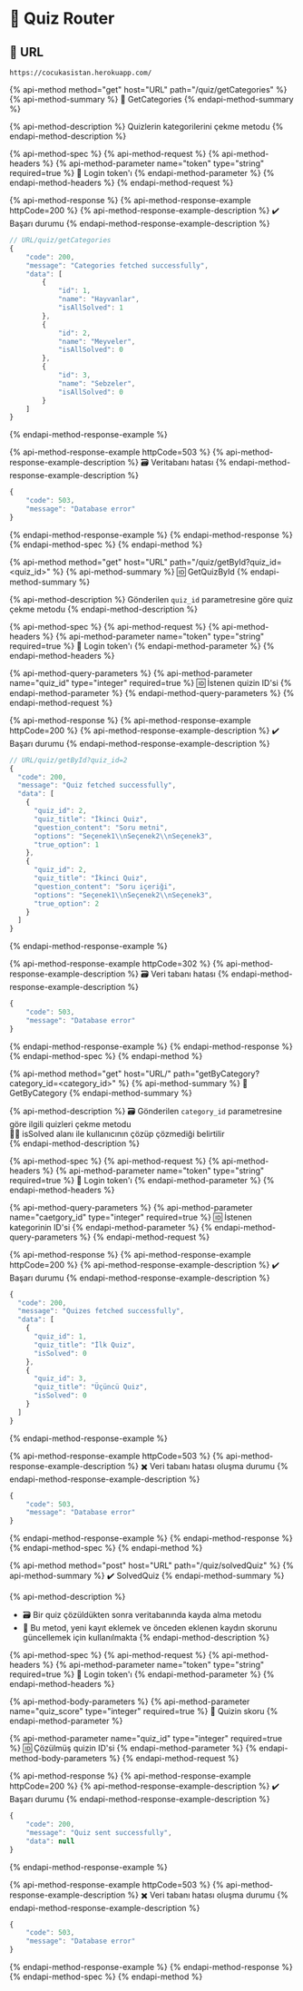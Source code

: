 # 📃 Quiz Router

## 🔗 URL

```text
https://cocukasistan.herokuapp.com/
```

{% api-method method="get" host="URL" path="/quiz/getCategories" %}
{% api-method-summary %}
🎨 GetCategories
{% endapi-method-summary %}

{% api-method-description %}
Quizlerin kategorilerini çekme metodu
{% endapi-method-description %}

{% api-method-spec %}
{% api-method-request %}
{% api-method-headers %}
{% api-method-parameter name="token" type="string" required=true %}
🔏 Login token'ı
{% endapi-method-parameter %}
{% endapi-method-headers %}
{% endapi-method-request %}

{% api-method-response %}
{% api-method-response-example httpCode=200 %}
{% api-method-response-example-description %}
✔️ Başarı durumu
{% endapi-method-response-example-description %}

```javascript
// URL/quiz/getCategories
{
    "code": 200,
    "message": "Categories fetched successfully",
    "data": [
        {
            "id": 1,
            "name": "Hayvanlar",
            "isAllSolved": 1
        },
        {
            "id": 2,
            "name": "Meyveler",
            "isAllSolved": 0
        },
        {
            "id": 3,
            "name": "Sebzeler",
            "isAllSolved": 0
        }
    ]
}
```
{% endapi-method-response-example %}

{% api-method-response-example httpCode=503 %}
{% api-method-response-example-description %}
🗃️ Veritabanı hatası 
{% endapi-method-response-example-description %}

```javascript
{
    "code": 503,
    "message": "Database error"
}
```
{% endapi-method-response-example %}
{% endapi-method-response %}
{% endapi-method-spec %}
{% endapi-method %}

{% api-method method="get" host="URL" path="/quiz/getById?quiz\_id=<quiz\_id>" %}
{% api-method-summary %}
🆔 GetQuizById
{% endapi-method-summary %}

{% api-method-description %}
Gönderilen `quiz_id` parametresine göre quiz çekme metodu
{% endapi-method-description %}

{% api-method-spec %}
{% api-method-request %}
{% api-method-headers %}
{% api-method-parameter name="token" type="string" required=true %}
🔏 Login token'ı
{% endapi-method-parameter %}
{% endapi-method-headers %}

{% api-method-query-parameters %}
{% api-method-parameter name="quiz\_id" type="integer" required=true %}
🆔 İstenen quizin ID'si
{% endapi-method-parameter %}
{% endapi-method-query-parameters %}
{% endapi-method-request %}

{% api-method-response %}
{% api-method-response-example httpCode=200 %}
{% api-method-response-example-description %}
✔️ Başarı durumu
{% endapi-method-response-example-description %}

```javascript
// URL/quiz/getById?quiz_id=2
{
  "code": 200,
  "message": "Quiz fetched successfully",
  "data": [
    {
      "quiz_id": 2,
      "quiz_title": "İkinci Quiz",
      "question_content": "Soru metni",
      "options": "Seçenek1\\nSeçenek2\\nSeçenek3",
      "true_option": 1
    },
    {
      "quiz_id": 2,
      "quiz_title": "İkinci Quiz",
      "question_content": "Soru içeriği",
      "options": "Seçenek1\\nSeçenek2\\nSeçenek3",
      "true_option": 2
    }
  ]
}
```
{% endapi-method-response-example %}

{% api-method-response-example httpCode=302 %}
{% api-method-response-example-description %}
🗃️ Veri tabanı hatası
{% endapi-method-response-example-description %}

```javascript
{
    "code": 503,
    "message": "Database error"
}
```
{% endapi-method-response-example %}
{% endapi-method-response %}
{% endapi-method-spec %}
{% endapi-method %}

{% api-method method="get" host="URL/" path="getByCategory?category\_id=<category\_id>" %}
{% api-method-summary %}
🧮 GetByCategory
{% endapi-method-summary %}

{% api-method-description %}
🗃️ Gönderilen `category_id` parametresine göre ilgili quizleri çekme metodu  
👩‍🚀 isSolved alanı ile kullanıcının çözüp çözmediği belirtilir  
{% endapi-method-description %}

{% api-method-spec %}
{% api-method-request %}
{% api-method-headers %}
{% api-method-parameter name="token" type="string" required=true %}
🔏 Login token'ı
{% endapi-method-parameter %}
{% endapi-method-headers %}

{% api-method-query-parameters %}
{% api-method-parameter name="caetgory\_id" type="integer" required=true %}
🆔 İstenen kategorinin ID'si
{% endapi-method-parameter %}
{% endapi-method-query-parameters %}
{% endapi-method-request %}

{% api-method-response %}
{% api-method-response-example httpCode=200 %}
{% api-method-response-example-description %}
✔️ Başarı durumu
{% endapi-method-response-example-description %}

```javascript
{
  "code": 200,
  "message": "Quizes fetched successfully",
  "data": [
    {
      "quiz_id": 1,
      "quiz_title": "İlk Quiz",
      "isSolved": 0
    },
    {
      "quiz_id": 3,
      "quiz_title": "Üçüncü Quiz",
      "isSolved": 0
    }
  ]
}
```
{% endapi-method-response-example %}

{% api-method-response-example httpCode=503 %}
{% api-method-response-example-description %}
✖️ Veri tabanı hatası oluşma durumu
{% endapi-method-response-example-description %}

```javascript
{
    "code": 503,
    "message": "Database error"
}
```
{% endapi-method-response-example %}
{% endapi-method-response %}
{% endapi-method-spec %}
{% endapi-method %}

{% api-method method="post" host="URL" path="/quiz/solvedQuiz" %}
{% api-method-summary %}
✔️ SolvedQuiz
{% endapi-method-summary %}

{% api-method-description %}
- 🗃️ Bir quiz çözüldükten sonra veritabanında kayda alma metodu  
- 🚀 Bu metod, yeni kayıt eklemek ve önceden eklenen kaydın skorunu güncellemek için kullanılmakta 
{% endapi-method-description %}

{% api-method-spec %}
{% api-method-request %}
{% api-method-headers %}
{% api-method-parameter name="token" type="string" required=true %}
🔏 Login token'ı
{% endapi-method-parameter %}
{% endapi-method-headers %}

{% api-method-body-parameters %}
{% api-method-parameter name="quiz\_score" type="integer" required=true %}
🔢 Quizin skoru
{% endapi-method-parameter %}

{% api-method-parameter name="quiz\_id" type="integer" required=true %}
🆔 Çözülmüş quizin ID'si
{% endapi-method-parameter %}
{% endapi-method-body-parameters %}
{% endapi-method-request %}

{% api-method-response %}
{% api-method-response-example httpCode=200 %}
{% api-method-response-example-description %}
✔️ Başarı durumu
{% endapi-method-response-example-description %}

```javascript
{
    "code": 200,
    "message": "Quiz sent successfully",
    "data": null
}
```
{% endapi-method-response-example %}

{% api-method-response-example httpCode=503 %}
{% api-method-response-example-description %}
✖️ Veri tabanı hatası oluşma durumu
{% endapi-method-response-example-description %}

```javascript
{
    "code": 503,
    "message": "Database error"
}
```
{% endapi-method-response-example %}
{% endapi-method-response %}
{% endapi-method-spec %}
{% endapi-method %}

